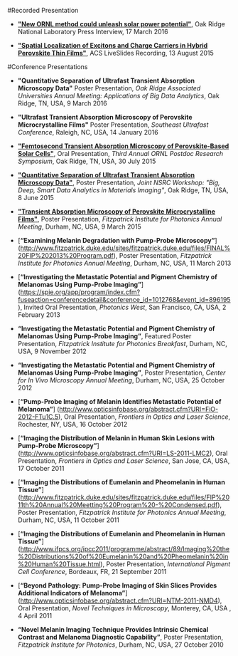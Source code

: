 #Recorded Presentation
* [**"New ORNL method could unleash solar power potential"**](https://www.youtube.com/watch?v=QpYZUCAtCYQ), Oak Ridge National Laboratory Press Interview, 17 March 2016

* [**"Spatial Localization of Excitons and Charge Carriers in Hybrid Perovskite Thin Films"**](http://pubs.acs.org/iapps/liveslides/pages/index.htm?mscNo=acs.jpclett.5b01050), ACS LiveSlides Recording, 13 August 2015

#Conference Presentations
* **"Quantitative Separation of Ultrafast Transient Absorption Microscopy Data"** Poster Presentation, *Oak Ridge Associated Universities Annual Meeting: Applications of Big Data Analytics*, Oak Ridge, TN, USA, 9 March 2016

* **"Ultrafast Transient Absorption Microscopy of Perovskite Microcrystalline Films"** Poster Presentation, *Southeast Ultrafast Conference*, Raleigh, NC, USA, 14 January 2016

* [**"Femtosecond Transient Absorption Microscopy of Perovskite-Based Solar Cells"**](https://portal02.ornl.gov/sites/universityrecruiting/postdoc/PDA/SitePages/3rdPostdocSymp.aspx), Oral Presentation, *Third Annual ORNL Postdoc Research Symposium*, Oak Ridge, TN, USA, 30 July 2015

* [**"Quantitative Separation of Ultrafast Transient Absorption Microscopy Data"**](http://www.cnms.ornl.gov/JointNSRC2015/), Poster Presentation, *Joint NSRC Workshop: "Big, Deep, Smart Data Analytics in Materials Imaging"*, Oak Ridge, TN, USA, 8 June 2015

* [**"Transient Absorption Microscopy of Perovskite Microcrystalline Films"**](http://www.fitzpatrick.duke.edu/2015-fip-symposium), Poster Presentation, *Fitzpatrick Institute for Photonics Annual Meeting*, Durham, NC, USA, 9 March 2015

* [**“Examining Melanin Degradation with Pump-Probe Microscopy”**] (http://www.fitzpatrick.duke.edu/sites/fitzpatrick.duke.edu/files/FINAL%20FIP%202013%20Program.pdf), Poster Presentation, *Fitzpatrick Institute for Photonics Annual Meeting*, Durham, NC, USA, 11 March 2013

* [**“Investigating the Metastatic Potential and Pigment Chemistry of Melanomas Using Pump-Probe Imaging”**] (https://spie.org/app/program/index.cfm?fuseaction=conferencedetail&conference_id=1012768&event_id=896195), Invited Oral Presentation, *Photonics West*, San Francisco, CA, USA, 2 February 2013

* **“Investigating the Metastatic Potential and Pigment Chemistry of Melanomas Using Pump-Probe Imaging”**, Featured Poster Presentation, *Fitzpatrick Institute for Photonics Breakfast*, Durham, NC, USA, 9 November 2012

* **“Investigating the Metastatic Potential and Pigment Chemistry of Melanomas Using Pump-Probe Imaging”**, Poster Presentation, *Center for In Vivo Microscopy Annual Meeting*, Durham, NC, USA, 25 October 2012

* [**“Pump-Probe Imaging of Melanin Identifies Metastatic Potential of Melanoma”**] (http://www.opticsinfobase.org/abstract.cfm?URI=FiO-2012-FTu1C.5), Oral Presentation, *Frontiers in Optics and Laser Science*, Rochester, NY, USA, 16 October 2012

* [**“Imaging the Distribution of Melanin in Human Skin Lesions with Pump-Probe Microscopy”**] (http://www.opticsinfobase.org/abstract.cfm?URI=LS-2011-LMC2), Oral Presentation, *Frontiers in Optics and Laser Science*, San Jose, CA, USA, 17 October 2011

* [**“Imaging the Distributions of Eumelanin and Pheomelanin in Human Tissue”**] (http://www.fitzpatrick.duke.edu/sites/fitzpatrick.duke.edu/files/FIP%2011th%20Annual%20Meetting%20Program%20-%20Condensed.pdf), Poster Presentation, *Fitzpatrick Institute for Photonics Annual Meeting*, Durham, NC, USA, 11 October 2011

* [**“Imaging the Distributions of Eumelanin and Pheomelanin in Human Tissue”**] (http://www.ifpcs.org/ipcc2011/programme/abstract/89/Imaging%20the%20Distributions%20of%20Eumelanin%20and%20Pheomelanin%20in%20Human%20Tissue.html), Poster Presentation, *International Pigment Cell Conference*, Bordeaux, FR, 21 September 2011

* [**“Beyond Pathology: Pump-Probe Imaging of Skin Slices Provides Additional Indicators of Melanoma”**] (http://www.opticsinfobase.org/abstract.cfm?URI=NTM-2011-NMD4), Oral Presentation, *Novel Techniques in Microscopy*, Monterey, CA, USA , 4 April 2011

* **“Novel Melanin Imaging Technique Provides Intrinsic Chemical Contrast and Melanoma Diagnostic Capability”**, Poster Presentation, *Fitzpatrick Institute for Photonics*, Durham, NC, USA, 27 October 2010
